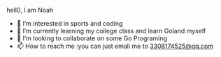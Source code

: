 hell0, I am Noah
- 👀 I’m interested in sports and coding 
- 🌱 I’m currently learning my college class and learn Goland myself 
- 💞️ I’m looking to collaborate on some Go Programing 
- 📫 How to reach me :you can just emali me to 3308174525@qq.com 

<!---
Bai-Noah/Bai-Noah is a ✨ special ✨ repository because its `README.md` (this file) appears on your GitHub profile.
You can click the Preview link to take a look at your changes.
--->
